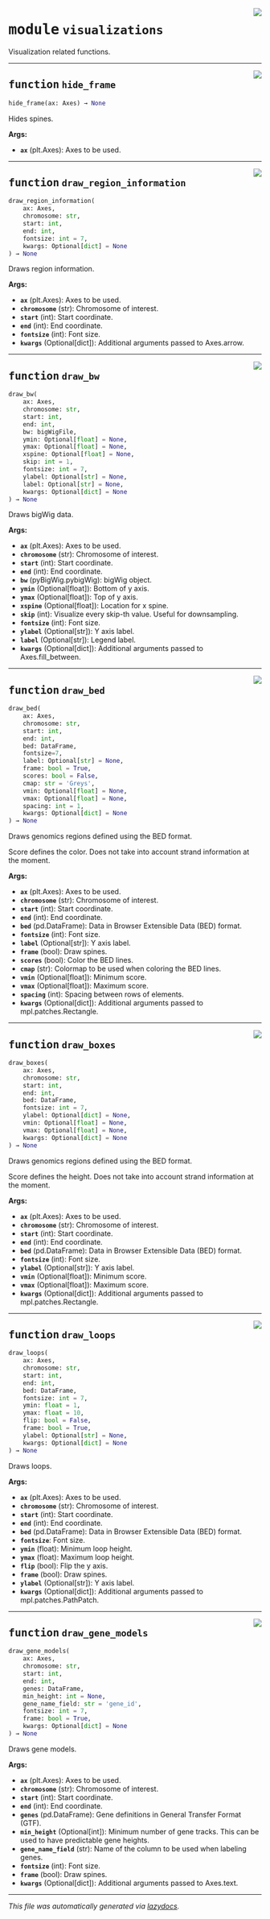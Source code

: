 <!-- markdownlint-disable -->

<a href="../raesymatto/visualizations.py#L0"><img align="right" style="float:right;" src="https://img.shields.io/badge/-source-cccccc?style=flat-square"></a>

# <kbd>module</kbd> `visualizations`
Visualization related functions. 


---

<a href="../raesymatto/visualizations.py#L14"><img align="right" style="float:right;" src="https://img.shields.io/badge/-source-cccccc?style=flat-square"></a>

## <kbd>function</kbd> `hide_frame`

```python
hide_frame(ax: Axes) → None
```

Hides spines. 



**Args:**
 
 - <b>`ax`</b> (plt.Axes):  Axes to be used. 


---

<a href="../raesymatto/visualizations.py#L26"><img align="right" style="float:right;" src="https://img.shields.io/badge/-source-cccccc?style=flat-square"></a>

## <kbd>function</kbd> `draw_region_information`

```python
draw_region_information(
    ax: Axes,
    chromosome: str,
    start: int,
    end: int,
    fontsize: int = 7,
    kwargs: Optional[dict] = None
) → None
```

Draws region information. 



**Args:**
 
 - <b>`ax`</b> (plt.Axes):  Axes to be used. 
 - <b>`chromosome`</b> (str):  Chromosome of interest. 
 - <b>`start`</b> (int):  Start coordinate. 
 - <b>`end`</b> (int):  End coordinate. 
 - <b>`fontsize`</b> (int):  Font size. 
 - <b>`kwargs`</b> (Optional[dict]):  Additional arguments passed to Axes.arrow. 


---

<a href="../raesymatto/visualizations.py#L83"><img align="right" style="float:right;" src="https://img.shields.io/badge/-source-cccccc?style=flat-square"></a>

## <kbd>function</kbd> `draw_bw`

```python
draw_bw(
    ax: Axes,
    chromosome: str,
    start: int,
    end: int,
    bw: bigWigFile,
    ymin: Optional[float] = None,
    ymax: Optional[float] = None,
    xspine: Optional[float] = None,
    skip: int = 1,
    fontsize: int = 7,
    ylabel: Optional[str] = None,
    label: Optional[str] = None,
    kwargs: Optional[dict] = None
) → None
```

Draws bigWig data. 



**Args:**
 
 - <b>`ax`</b> (plt.Axes):  Axes to be used. 
 - <b>`chromosome`</b> (str):  Chromosome of interest. 
 - <b>`start`</b> (int):  Start coordinate. 
 - <b>`end`</b> (int):  End coordinate. 
 - <b>`bw`</b> (pyBigWig.pybigWig):  bigWig object. 
 - <b>`ymin`</b> (Optional[float]):  Bottom of y axis. 
 - <b>`ymax`</b> (Optional[float]):  Top of y axis. 
 - <b>`xspine`</b> (Optional[float]):  Location for x spine. 
 - <b>`skip`</b> (int):  Visualize every skip-th value. Useful for downsampling. 
 - <b>`fontsize`</b> (int):  Font size. 
 - <b>`ylabel`</b> (Optional[str]):  Y axis label. 
 - <b>`label`</b> (Optional[str]):  Legend label. 
 - <b>`kwargs`</b> (Optional[dict]):  Additional arguments passed  to Axes.fill_between. 


---

<a href="../raesymatto/visualizations.py#L129"><img align="right" style="float:right;" src="https://img.shields.io/badge/-source-cccccc?style=flat-square"></a>

## <kbd>function</kbd> `draw_bed`

```python
draw_bed(
    ax: Axes,
    chromosome: str,
    start: int,
    end: int,
    bed: DataFrame,
    fontsize=7,
    label: Optional[str] = None,
    frame: bool = True,
    scores: bool = False,
    cmap: str = 'Greys',
    vmin: Optional[float] = None,
    vmax: Optional[float] = None,
    spacing: int = 1,
    kwargs: Optional[dict] = None
) → None
```

Draws genomics regions defined using the BED format. 

Score defines the color. Does not take into account strand information at the moment. 



**Args:**
 
 - <b>`ax`</b> (plt.Axes):  Axes to be used. 
 - <b>`chromosome`</b> (str):  Chromosome of interest. 
 - <b>`start`</b> (int):  Start coordinate. 
 - <b>`end`</b> (int):  End coordinate. 
 - <b>`bed`</b> (pd.DataFrame):  Data in Browser Extensible Data (BED) format. 
 - <b>`fontsize`</b> (int):  Font size. 
 - <b>`label`</b> (Optional[str]):  Y axis label. 
 - <b>`frame`</b> (bool):  Draw spines. 
 - <b>`scores`</b> (bool):  Color the BED lines. 
 - <b>`cmap`</b> (str):  Colormap to be used when coloring the BED lines. 
 - <b>`vmin`</b> (Optional[float]):  Minimum score. 
 - <b>`vmax`</b> (Optional[float]):  Maximum score. 
 - <b>`spacing`</b> (int):  Spacing between rows of elements. 
 - <b>`kwargs`</b> (Optional[dict]):  Additional arguments passed  to mpl.patches.Rectangle. 


---

<a href="../raesymatto/visualizations.py#L238"><img align="right" style="float:right;" src="https://img.shields.io/badge/-source-cccccc?style=flat-square"></a>

## <kbd>function</kbd> `draw_boxes`

```python
draw_boxes(
    ax: Axes,
    chromosome: str,
    start: int,
    end: int,
    bed: DataFrame,
    fontsize: int = 7,
    ylabel: Optional[dict] = None,
    vmin: Optional[float] = None,
    vmax: Optional[float] = None,
    kwargs: Optional[dict] = None
) → None
```

Draws genomics regions defined using the BED format. 

Score defines the height. Does not take into account strand information at the moment. 



**Args:**
 
 - <b>`ax`</b> (plt.Axes):  Axes to be used. 
 - <b>`chromosome`</b> (str):  Chromosome of interest. 
 - <b>`start`</b> (int):  Start coordinate. 
 - <b>`end`</b> (int):  End coordinate. 
 - <b>`bed`</b> (pd.DataFrame):  Data in Browser Extensible Data (BED) format. 
 - <b>`fontsize`</b> (int):  Font size. 
 - <b>`ylabel`</b> (Optional[str]):  Y axis label. 
 - <b>`vmin`</b> (Optional[float]):  Minimum score. 
 - <b>`vmax`</b> (Optional[float]):  Maximum score. 
 - <b>`kwargs`</b> (Optional[dict]):  Additional arguments passed  to mpl.patches.Rectangle. 


---

<a href="../raesymatto/visualizations.py#L295"><img align="right" style="float:right;" src="https://img.shields.io/badge/-source-cccccc?style=flat-square"></a>

## <kbd>function</kbd> `draw_loops`

```python
draw_loops(
    ax: Axes,
    chromosome: str,
    start: int,
    end: int,
    bed: DataFrame,
    fontsize: int = 7,
    ymin: float = 1,
    ymax: float = 10,
    flip: bool = False,
    frame: bool = True,
    ylabel: Optional[str] = None,
    kwargs: Optional[dict] = None
) → None
```

Draws loops. 



**Args:**
 
 - <b>`ax`</b> (plt.Axes):  Axes to be used. 
 - <b>`chromosome`</b> (str):  Chromosome of interest. 
 - <b>`start`</b> (int):  Start coordinate. 
 - <b>`end`</b> (int):  End coordinate. 
 - <b>`bed`</b> (pd.DataFrame):  Data in Browser Extensible Data (BED) format. 
 - <b>`fontsize`</b>:  Font size. 
 - <b>`ymin`</b> (float):  Minimum loop height. 
 - <b>`ymax`</b> (float):  Maximum loop height. 
 - <b>`flip`</b> (bool):  Flip the y axis. 
 - <b>`frame`</b> (bool):  Draw spines. 
 - <b>`ylabel`</b> (Optional[str]):  Y axis label. 
 - <b>`kwargs`</b> (Optional[dict]):  Additional arguments passed  to mpl.patches.PathPatch. 


---

<a href="../raesymatto/visualizations.py#L362"><img align="right" style="float:right;" src="https://img.shields.io/badge/-source-cccccc?style=flat-square"></a>

## <kbd>function</kbd> `draw_gene_models`

```python
draw_gene_models(
    ax: Axes,
    chromosome: str,
    start: int,
    end: int,
    genes: DataFrame,
    min_height: int = None,
    gene_name_field: str = 'gene_id',
    fontsize: int = 7,
    frame: bool = True,
    kwargs: Optional[dict] = None
) → None
```

Draws gene models. 



**Args:**
 
 - <b>`ax`</b> (plt.Axes):  Axes to be used. 
 - <b>`chromosome`</b> (str):  Chromosome of interest. 
 - <b>`start`</b> (int):  Start coordinate. 
 - <b>`end`</b> (int):  End coordinate. 
 - <b>`genes`</b> (pd.DataFrame):  Gene definitions in General Transfer  Format (GTF). 
 - <b>`min_height`</b> (Optional[int]):  Minimum number of gene tracks.  This can be used to have predictable gene heights. 
 - <b>`gene_name_field`</b> (str):  Name of the column to be used  when labeling genes. 
 - <b>`fontsize`</b> (int):  Font size. 
 - <b>`frame`</b> (bool):  Draw spines. 
 - <b>`kwargs`</b> (Optional[dict]):  Additional arguments passed to Axes.text. 




---

_This file was automatically generated via [lazydocs](https://github.com/ml-tooling/lazydocs)._
